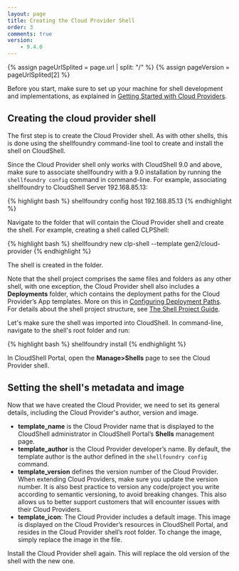 ```yaml
---
layout: page
title: Creating the Cloud Provider Shell
order: 3
comments: true
version:
    - 9.4.0
---
```


{% assign pageUrlSplited = page.url | split: "/" %}
{% assign pageVersion = pageUrlSplited[2] %}

Before you start, make sure to set up your machine for shell development and implementations, as explained in [Getting Started with Cloud Providers]({{site.baseurl}}/cloudproviders/{{pageVersion}}/getting-started-with-cloud-providers.html).

## Creating the cloud provider shell

The first step is to create the Cloud Provider shell. As with other shells, this is done using the shellfoundry command-line tool to create and install the shell on CloudShell.

Since the Cloud Provider shell only works with CloudShell 9.0 and above, make sure to associate shellfoundry with a 9.0 installation by running the `shellfoundry config` command in command-line. For example, associating shellfoundry to CloudShell Server 192.168.85.13:

{% highlight bash %}
shellfoundry config host 192.168.85.13
{% endhighlight %}

Navigate to the folder that will contain the Cloud Provider shell and create the shell. For example, creating a shell called CLPShell:

{% highlight bash %}
shellfoundry new clp-shell --template gen2/cloud-provider
{% endhighlight %}

The shell is created in the folder.

Note that the shell project comprises the same files and folders as any other shell, with one exception, the Cloud Provider shell also includes a **Deployments** folder, which contains the deployment paths for the Cloud Provider’s App templates. More on this in [Configuring Deployment Paths]({{site.baseurl}}/cloudproviders/{{pageVersion}}/configuring-deployment-paths.html). For details about the shell project structure, see [The Shell Project Guide]({{site.baseurl}}/shells/{{pageVersion}}/getting-started.html).

Let's make sure the shell was imported into CloudShell. In command-line, navigate to the shell's root folder and run:

{% highlight bash %}
shellfoundry install
{% endhighlight %}

In CloudShell Portal, open the **Manage>Shells** page to see the Cloud Provider shell.

## Setting the shell's metadata and image

Now that we have created the Cloud Provider, we need to set its general details, including the Cloud Provider's author, version and image.

* **template_name** is the Cloud Provider name that is displayed to the CloudShell administrator in CloudShell Portal’s **Shells** management page.
* **template_author** is the Cloud Provider developer’s name. By default, the template author is the author defined in the `shellfoundry config` command.
* **template_version** defines the version number of the Cloud Provider. When extending Cloud Providers, make sure you update the version number. It is also best practice to version any code/project you write according to semantic versioning, to avoid breaking changes. This also allows us to better support customers that will encounter issues with their Cloud Providers.
* **template_icon**: The Cloud Provider includes a default image. This image is displayed on the Cloud Provider’s resources in CloudShell Portal, and resides in the Cloud Provider shell’s root folder. To change the image, simply replace the image in the file.

Install the Cloud Provider shell again. This will replace the old version of the shell with the new one. 

